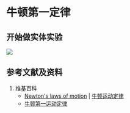 # 牛顿第一定律

## 开始做实体实验

![](/images/力学/一维空间中的力/牛顿第一定律/1a1.jpg)

## 参考文献及资料

1. 维基百科
	- [Newton's laws of motion](https://en.wikipedia.org/wiki/Newton%27s_first_law_of_motion) | [牛顿运动定律](https://zh.wikipedia.org/wiki/%E7%89%9B%E9%A1%BF%E8%BF%90%E5%8A%A8%E5%AE%9A%E5%BE%8B) 
	- [牛顿第一运动定律](https://zh.wikipedia.org/wiki/%E7%89%9B%E9%A1%BF%E7%AC%AC%E4%B8%80%E5%AE%9A%E5%BE%8B)
